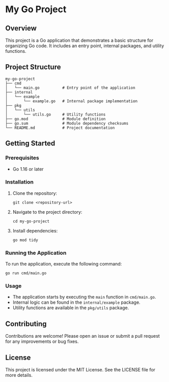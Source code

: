 # My Go Project

## Overview
This project is a Go application that demonstrates a basic structure for organizing Go code. It includes an entry point, internal packages, and utility functions.

## Project Structure
```
my-go-project
├── cmd
│   └── main.go          # Entry point of the application
├── internal
│   └── example
│       └── example.go   # Internal package implementation
├── pkg
│   └── utils
│       └── utils.go     # Utility functions
├── go.mod               # Module definition
├── go.sum               # Module dependency checksums
└── README.md            # Project documentation
```

## Getting Started

### Prerequisites
- Go 1.16 or later

### Installation
1. Clone the repository:
   ```
   git clone <repository-url>
   ```
2. Navigate to the project directory:
   ```
   cd my-go-project
   ```
3. Install dependencies:
   ```
   go mod tidy
   ```

### Running the Application
To run the application, execute the following command:
```
go run cmd/main.go
```

### Usage
- The application starts by executing the `main` function in `cmd/main.go`.
- Internal logic can be found in the `internal/example` package.
- Utility functions are available in the `pkg/utils` package.

## Contributing
Contributions are welcome! Please open an issue or submit a pull request for any improvements or bug fixes.

## License
This project is licensed under the MIT License. See the LICENSE file for more details.